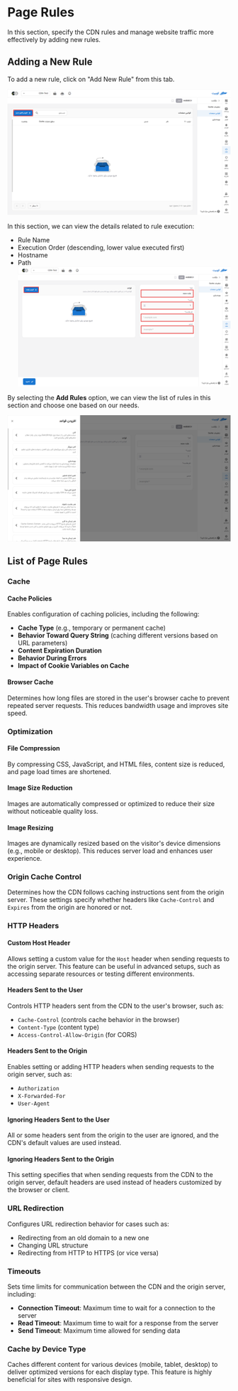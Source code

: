 # Page Rules

In this section, specify the CDN rules and manage website traffic more effectively by adding new rules.

## Adding a New Rule

To add a new rule, click on "Add New Rule" from this tab.

![CDN: cdn rules](../img/cdn-rules.png)

In this section, we can view the details related to rule execution:

- Rule Name
- Execution Order (descending, lower value executed first)
- Hostname
- Path
  ![CDN: cdn rules new](../img/cdn-rules-new.png)

By selecting the **Add Rules** option, we can view the list of rules in this section and choose one based on our needs.

![CDN: cdn rules new list](../img/cdn-rules-new-list.png)

## List of Page Rules

### Cache

#### Cache Policies

Enables configuration of caching policies, including the following:

- **Cache Type** (e.g., temporary or permanent cache)
- **Behavior Toward Query String** (caching different versions based on URL parameters)
- **Content Expiration Duration**
- **Behavior During Errors**
- **Impact of Cookie Variables on Cache**

#### Browser Cache

Determines how long files are stored in the user's browser cache to prevent repeated server requests. This reduces bandwidth usage and improves site speed.

### Optimization

#### File Compression

By compressing CSS, JavaScript, and HTML files, content size is reduced, and page load times are shortened.

#### Image Size Reduction

Images are automatically compressed or optimized to reduce their size without noticeable quality loss.

#### Image Resizing

Images are dynamically resized based on the visitor's device dimensions (e.g., mobile or desktop). This reduces server load and enhances user experience.

### Origin Cache Control

Determines how the CDN follows caching instructions sent from the origin server. These settings specify whether headers like `Cache-Control` and `Expires` from the origin are honored or not.

### HTTP Headers

#### Custom Host Header

Allows setting a custom value for the `Host` header when sending requests to the origin server. This feature can be useful in advanced setups, such as accessing separate resources or testing different environments.

#### Headers Sent to the User

Controls HTTP headers sent from the CDN to the user's browser, such as:

- `Cache-Control` (controls cache behavior in the browser)
- `Content-Type` (content type)
- `Access-Control-Allow-Origin` (for CORS)

#### Headers Sent to the Origin

Enables setting or adding HTTP headers when sending requests to the origin server, such as:

- `Authorization`
- `X-Forwarded-For`
- `User-Agent`

#### Ignoring Headers Sent to the User

All or some headers sent from the origin to the user are ignored, and the CDN's default values are used instead.

#### Ignoring Headers Sent to the Origin

This setting specifies that when sending requests from the CDN to the origin server, default headers are used instead of headers customized by the browser or client.

### URL Redirection

Configures URL redirection behavior for cases such as:

- Redirecting from an old domain to a new one
- Changing URL structure
- Redirecting from HTTP to HTTPS (or vice versa)

### Timeouts

Sets time limits for communication between the CDN and the origin server, including:

- **Connection Timeout**: Maximum time to wait for a connection to the server
- **Read Timeout**: Maximum time to wait for a response from the server
- **Send Timeout**: Maximum time allowed for sending data

### Cache by Device Type

Caches different content for various devices (mobile, tablet, desktop) to deliver optimized versions for each display type. This feature is highly beneficial for sites with responsive design.
